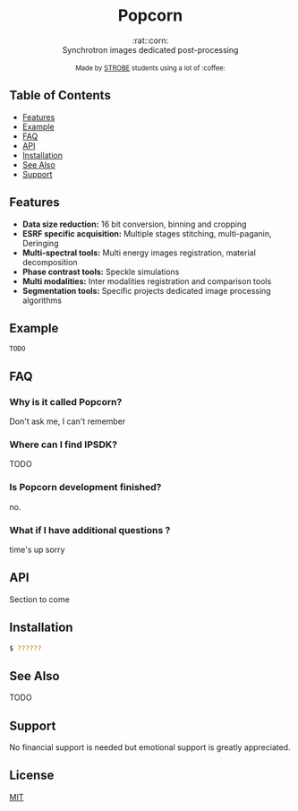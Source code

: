 <h1 align="center">Popcorn</h1>

<div align="center">
  :rat::corn:
</div>
<div align="center">
  Synchrotron images dedicated post-processing
</div>
<br />

<div align="center">
  <sub>Made by 
  <a href="https://strobe.univ-grenoble-alpes.fr/">STROBE</a> students using a lot of :coffee:
</div>

## Table of Contents
- [Features](#features)
- [Example](#example)
- [FAQ](#faq)
- [API](#api)
- [Installation](#installation)
- [See Also](#see-also)
- [Support](#support)

## Features
- __Data size reduction:__ 16 bit conversion, binning and cropping
- __ESRF specific acquisition:__ Multiple stages stitching, multi-paganin, Deringing
- __Multi-spectral tools:__ Multi energy images registration, material decomposition
- __Phase contrast tools:__ Speckle simulations
- __Multi modalities:__ Inter modalities registration and comparison tools
- __Segmentation tools:__ Specific projects dedicated image processing algorithms

## Example
```
TODO
```

## FAQ
### Why is it called Popcorn?
Don't ask me, I can't remember

### Where can I find IPSDK?
TODO

### Is Popcorn development finished?
no.

### What if I have additional questions ?
time's up sorry
  
## API
Section to come

## Installation
```sh
$ ??????
```

## See Also
TODO

## Support
No financial support is needed but emotional support is greatly appreciated.

## License
[MIT](https://tldrlegal.com/license/mit-license)
